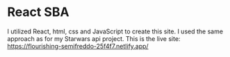 # React SBA

I utilized React, html, css and JavaScript to create this site.
I used the same approach as for my Starwars api project.
This is the live site: https://flourishing-semifreddo-25f4f7.netlify.app/
